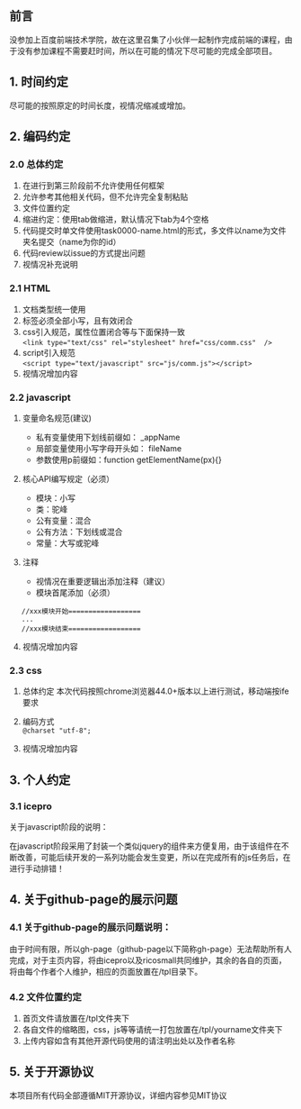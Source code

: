 ## 前言
没参加上百度前端技术学院，故在这里召集了小伙伴一起制作完成前端的课程，由于没有参加课程不需要赶时间，所以在可能的情况下尽可能的完成全部项目。


## 1. 时间约定

尽可能的按照原定的时间长度，视情况缩减或增加。

## 2. 编码约定

### 2.0 总体约定

1. 在进行到第三阶段前不允许使用任何框架
2. 允许参考其他相关代码，但不允许完全复制粘贴
3. 文件位置约定
4. 缩进约定：使用tab做缩进，默认情况下tab为4个空格
5. 代码提交时单文件使用task0000-name.html的形式，多文件以name为文件夹名提交（name为你的id）
6. 代码review以issue的方式提出问题
7. 视情况补充说明

### 2.1 HTML

1. 文档类型统一使用<!doctype html>
2. 标签必须全部小写，且有效闭合
3. css引入规范，属性位置闭合等与下面保持一致<br/>
`<link type="text/css" rel="stylesheet" href="css/comm.css"  />`
4. script引入规范<br/>
`<script type="text/javascript" src="js/comm.js"></script>`
5. 视情况增加内容

 
### 2.2 javascript

1. 变量命名规范(建议)
	- 私有变量使用下划线前缀如： _appName
	- 局部变量使用小写字母开头如： fileName
	- 参数使用p前缀如：function getElementName(px){}

2. 核心API编写规定（必须）
	- 模块：小写
	- 类：驼峰
	- 公有变量：混合
	- 公有方法：下划线或混合
	- 常量：大写或驼峰

3. 注释
	- 视情况在重要逻辑出添加注释（建议）
	- 模块首尾添加（必须）
 ```
	//xxx模块开始==================
	...
	//xxx模块结束==================
 ```

4. 视情况增加内容
 

### 2.3 css

1. 总体约定
	本次代码按照chrome浏览器44.0+版本以上进行测试，移动端按ife要求

2. 编码方式<br/>
`@charset "utf-8"; `

3. 视情况增加内容

## 3. 个人约定

### 3.1 icepro

关于javascript阶段的说明：

在javascript阶段采用了封装一个类似jquery的组件来方便复用，由于该组件在不断改善，可能后续开发的一系列功能会发生变更，所以在完成所有的js任务后，在进行手动排错！

## 4. 关于github-page的展示问题

### 4.1 关于github-page的展示问题说明：

由于时间有限，所以gh-page（github-page以下简称gh-page）无法帮助所有人完成，对于主页内容，将由icepro以及ricosmall共同维护，其余的各自的页面，将由每个作者个人维护，相应的页面放置在/tpl目录下。

### 4.2 文件位置约定

1. 首页文件请放置在/tpl文件夹下
2. 各自文件的缩略图，css，js等等请统一打包放置在/tpl/yourname文件夹下
3. 上传内容如含有其他开源代码使用的请注明出处以及作者名称

## 5. 关于开源协议

本项目所有代码全部遵循MIT开源协议，详细内容参见MIT协议